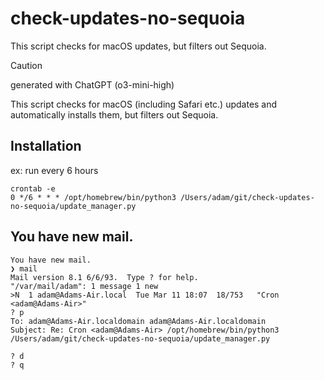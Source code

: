# check-updates-no-sequoia

This script checks for macOS updates, but filters out Sequoia.

> [!CAUTION]
> generated with ChatGPT (o3-mini-high)

This script checks for macOS (including Safari etc.) updates and automatically installs them, but filters out Sequoia.

## Installation
ex: run every 6 hours
```
crontab -e
0 */6 * * * /opt/homebrew/bin/python3 /Users/adam/git/check-updates-no-sequoia/update_manager.py
```

## You have new mail.
```
You have new mail.
❯ mail
Mail version 8.1 6/6/93.  Type ? for help.
"/var/mail/adam": 1 message 1 new
>N  1 adam@Adams-Air.local  Tue Mar 11 18:07  18/753   "Cron <adam@Adams-Air>"
? p
To: adam@Adams-Air.localdomain adam@Adams-Air.localdomain
Subject: Re: Cron <adam@Adams-Air> /opt/homebrew/bin/python3 /Users/adam/git/check-updates-no-sequoia/update_manager.py

? d
? q
```